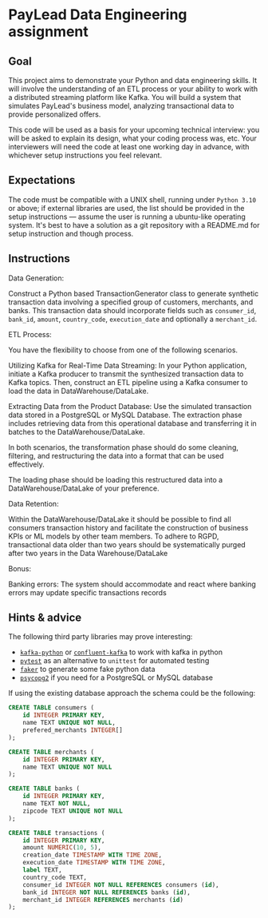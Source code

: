# PayLead Data Engineering assignment

## Goal

This project aims to demonstrate your Python and data engineering skills.
It will involve the understanding of an ETL process or your ability to work with a distributed streaming platform like Kafka.
You will build a system that simulates PayLead's business model, analyzing transactional data to provide personalized offers.

This code will be used as a basis for your upcoming technical interview: you will be asked to explain its design,
what your coding process was, etc.
Your interviewers will need the code at least one working day in advance, with whichever setup instructions you feel relevant.

## Expectations

The code must be compatible with a UNIX shell, running under `Python 3.10` or above; if external libraries are used, the list should be provided in the setup instructions — assume the user is running a ubuntu-like operating system.
It's best to have a solution as a git repository with a README.md for setup instruction and though process.

## Instructions

Data Generation:

Construct a Python based TransactionGenerator class to generate synthetic transaction data involving a specified group of customers, merchants, and banks.
This transaction data should incorporate fields such as `consumer_id`, `bank_id`, `amount`, `country_code`, `execution_date` and optionally a `merchant_id`.

ETL Process:

You have the flexibility to choose from one of the following scenarios.

Utilizing Kafka for Real-Time Data Streaming:
In your Python application, initiate a Kafka producer to transmit the synthesized transaction data to Kafka topics.
Then, construct an ETL pipeline using a Kafka consumer to load the data in DataWarehouse/DataLake.

Extracting Data from the Product Database:
Use the simulated transaction data stored in a PostgreSQL or MySQL Database. The extraction phase includes retrieving data from this operational database and transferring it in batches to the DataWarehouse/DataLake.

In both scenarios, the transformation phase should do some cleaning, filtering, and restructuring the data into a format that can be used effectively.

The loading phase should be loading this restructured data into a DataWarehouse/DataLake of your preference.

Data Retention:

Within the DataWarehouse/DataLake it should be possible to find all consumers transaction history and facilitate the construction of business KPIs or ML models by other team members.
To adhere to RGPD, transactional data older than two years should be systematically purged after two years in the Data Warehouse/DataLake

Bonus:

Banking errors: The system should accommodate and react where banking errors may update specific transactions records

## Hints & advice

The following third party libraries may prove interesting:

- [`kafka-python`](https://pypi.org/project/kafka-python/) or [`confluent-kafka`](https://pypi.org/project/confluent-kafka/) to work with kafka in python
- [`pytest`](https://pypi.org/project/pytest/) as an alternative to `unittest` for automated testing
- [`faker`](https://pypi.org/project/Faker/) to generate some fake python data
- [`psycopg2`](https://pypi.org/project/psycopg2/) if you need for a PostgreSQL or MySQL database

If using the existing database approach the schema could be the following:

```sql
CREATE TABLE consumers (
    id INTEGER PRIMARY KEY,
    name TEXT UNIQUE NOT NULL,
    prefered_merchants INTEGER[]
);

CREATE TABLE merchants (
    id INTEGER PRIMARY KEY,
    name TEXT UNIQUE NOT NULL
);

CREATE TABLE banks (
    id INTEGER PRIMARY KEY,
    name TEXT NOT NULL,
    zipcode TEXT UNIQUE NOT NULL
);

CREATE TABLE transactions (
    id INTEGER PRIMARY KEY,
    amount NUMERIC(10, 5),
    creation_date TIMESTAMP WITH TIME ZONE,
    execution_date TIMESTAMP WITH TIME ZONE,
    label TEXT,
    country_code TEXT,
    consumer_id INTEGER NOT NULL REFERENCES consumers (id),
    bank_id INTEGER NOT NULL REFERENCES banks (id),
    merchant_id INTEGER REFERENCES merchants (id)
);
```
